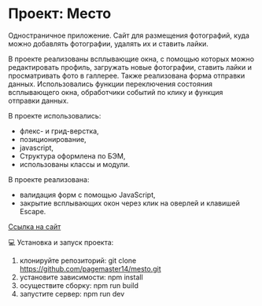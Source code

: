 # Проект: Место

Одностраничное приложение. Сайт для размещения фотографий, куда можно добавлять фотографии, удалять их и ставить лайки. 

В проекте реализованы всплывающие окна, с помощью которых можно редактировать профиль, загружать новые фотографии, ставить лайки и просматривать фото в галлерее. Также реализована форма отправки данных. Использовались функции переключения состояния всплывающего окна, обработчики событий по клику и функция отправки данных.

В проекте использовались:
- флекс- и грид-верстка,
- позиционирование,
- javascript,
- Структура оформлена по БЭМ,
- использованы классы и модули.

В проекте реализована:
- валидация форм с помощью JavaScript,
- закрытие всплывающих окон через клик на оверлей и клавишей Escape.


<a href="https://pagemaster14.github.io/mesto/">Ссылка на сайт</a>

💻 Установка и запуск проекта:
1. клонируйте репозиторий:
git clone https://github.com/pagemaster14/mesto.git
2. установите зависимости:
npm install
3. осуществите сборку:
npm run build
4. запустите сервер:
npm run dev
